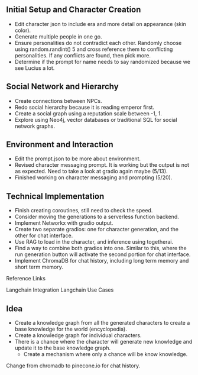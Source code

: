 ## Initial Setup and Character Creation

- Edit character json to include era and more detail on appearance (skin color).
- Generate multiple people in one go.
- Ensure personalities do not contradict each other. Randomly choose using random.randint() 5 and cross reference them to conflicting personalities. If any conflicts are found, then pick more.
- Determine if the prompt for name needs to say randomized because we see Lucius a lot.

## Social Network and Hierarchy

- Create connections between NPCs.
- Redo social hierarchy because it is reading emperor first.
- Create a social graph using a reputation scale between -1, 1.
- Explore using Neo4j, vector databases or traditional SQL for social network graphs.

## Environment and Interaction

- Edit the prompt.json to be more about environment.
- Revised character messaging prompt. It is working but the output is not as expected. Need to take a look at gradio again maybe (5/13).
- Finished working on character messaging and prompting (5/20).

## Technical Implementation

- Finish creating coroutines, still need to check the speed.
- Consider moving the generations to a serverless function backend.
- Implement Networkx with gradio output.
- Create two separate gradios: one for character generation, and the other for chat interface.
- Use RAG to load in the character, and inference using togetherai.
- Find a way to combine both gradios into one. Similar to this, where the run generation button will activate the second portion for chat interface.
- Implement ChromaDB for chat history, including long term memory and short term memory.

Reference Links

Langchain Integration
Langchain Use Cases


## Idea 

- Create a knowledge graph from all the generated characters to create a base knowledge for the world  (encyclopedia).
- Create a knowledge graph for individual characters. 
- There is a chance where the character will generate new knowledge and update it to the base knowledge graph.
  - Create a mechanism where only a chance will be know knowledge. 

Change from chromadb to pinecone.io for chat history.
```